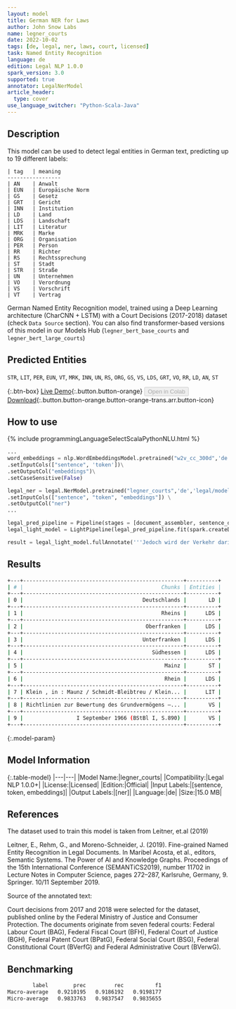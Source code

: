 ```yaml
---
layout: model
title: German NER for Laws
author: John Snow Labs
name: legner_courts
date: 2022-10-02
tags: [de, legal, ner, laws, court, licensed]
task: Named Entity Recognition
language: de
edition: Legal NLP 1.0.0
spark_version: 3.0
supported: true
annotator: LegalNerModel
article_header:
  type: cover
use_language_switcher: "Python-Scala-Java"
---
```


## Description

This model can be used to detect legal entities in German text, predicting up to 19 different labels:
```
| tag	| meaning 
-----------------
| AN	| Anwalt 
| EUN	| Europäische Norm 
| GS	| Gesetz 
| GRT	| Gericht 
| INN	| Institution 
| LD	| Land 
| LDS	| Landschaft 
| LIT	| Literatur 
| MRK	| Marke 
| ORG	| Organisation 
| PER	| Person 
| RR	| Richter 
| RS	| Rechtssprechung 
| ST	| Stadt 
| STR	| Straße 
| UN	| Unternehmen 
| VO	| Verordnung 
| VS	| Vorschrift 
| VT	| Vertrag 
```

German Named Entity Recognition model, trained using a Deep Learning architecture (CharCNN + LSTM) with a Court Decisions (2017-2018) dataset (check `Data Source` section). You can also find transformer-based versions of this model in our Models Hub (`legner_bert_base_courts` and `legner_bert_large_courts`)

## Predicted Entities

`STR`, `LIT`, `PER`, `EUN`, `VT`, `MRK`, `INN`, `UN`, `RS`, `ORG`, `GS`, `VS`, `LDS`, `GRT`, `VO`, `RR`, `LD`, `AN`, `ST`

{:.btn-box}
[Live Demo](https://demo.johnsnowlabs.com/healthcare/NER_LEGAL_DE/){:.button.button-orange}
<button class="button button-orange" disabled>Open in Colab</button>
[Download](https://s3.amazonaws.com/auxdata.johnsnowlabs.com/legal/models/legner_courts_de_1.0.0_3.0_1664706079878.zip){:.button.button-orange.button-orange-trans.arr.button-icon}

## How to use



<div class="tabs-box" markdown="1">
{% include programmingLanguageSelectScalaPythonNLU.html %}

```python
...
word_embeddings = nlp.WordEmbeddingsModel.pretrained("w2v_cc_300d",'de','clinical/models')\
.setInputCols(["sentence", 'token'])\
.setOutputCol("embeddings")\
.setCaseSensitive(False)

legal_ner = legal.NerModel.pretrained("legner_courts",'de','legal/models') \
.setInputCols(["sentence", "token", "embeddings"]) \
.setOutputCol("ner")
...

legal_pred_pipeline = Pipeline(stages = [document_assembler, sentence_detector, tokenizer, word_embeddings, legal_ner, ner_converter])
legal_light_model = LightPipeline(legal_pred_pipeline.fit(spark.createDataFrame([['']]).toDF("text")))

result = legal_light_model.fullAnnotate('''Jedoch wird der Verkehr darin naheliegend den Namen eines der bekanntesten Flüsse Deutschlands erkennen, welcher als Seitenfluss des Rheins durch Oberfranken, Unterfranken und Südhessen fließt und bei Mainz in den Rhein mündet. Klein , in : Maunz / Schmidt-Bleibtreu / Klein / Bethge , BVerfGG , § 19 Rn. 9 Richtlinien zur Bewertung des Grundvermögens – BewRGr – vom19. I September 1966 (BStBl I, S.890) ''')
```

</div>

## Results

```bash
+---+---------------------------------------------------+----------+
| # |                                            Chunks | Entities |
+---+---------------------------------------------------+----------+
| 0 |                                      Deutschlands |       LD |
+---+---------------------------------------------------+----------+
| 1 |                                            Rheins |      LDS |
+---+---------------------------------------------------+----------+
| 2 |                                       Oberfranken |      LDS |
+---+---------------------------------------------------+----------+
| 3 |                                      Unterfranken |      LDS |
+---+---------------------------------------------------+----------+
| 4 |                                         Südhessen |      LDS |
+---+---------------------------------------------------+----------+
| 5 |                                             Mainz |       ST |
+---+---------------------------------------------------+----------+
| 6 |                                             Rhein |      LDS |
+---+---------------------------------------------------+----------+
| 7 | Klein , in : Maunz / Schmidt-Bleibtreu / Klein... |      LIT |
+---+---------------------------------------------------+----------+
| 8 | Richtlinien zur Bewertung des Grundvermögens –... |       VS |
+---+---------------------------------------------------+----------+
| 9 |                 I September 1966 (BStBl I, S.890) |       VS |
+---+---------------------------------------------------+----------+
```

{:.model-param}
## Model Information

{:.table-model}
|---|---|
|Model Name:|legner_courts|
|Compatibility:|Legal NLP 1.0.0+|
|License:|Licensed|
|Edition:|Official|
|Input Labels:|[sentence, token, embeddings]|
|Output Labels:|[ner]|
|Language:|de|
|Size:|15.0 MB|

## References

The dataset used to train this model is taken from Leitner, et.al (2019)

Leitner, E., Rehm, G., and Moreno-Schneider, J. (2019). Fine-grained Named Entity Recognition in Legal Documents. In Maribel Acosta, et al., editors, Semantic Systems. The Power of AI and Knowledge Graphs. Proceedings of the 15th International Conference (SEMANTiCS2019), number 11702 in Lecture Notes in Computer Science, pages 272–287, Karlsruhe, Germany, 9. Springer. 10/11 September 2019.

Source of the annotated text:

Court decisions from 2017 and 2018 were selected for the dataset, published online by the Federal Ministry of Justice and Consumer Protection. The documents originate from seven federal courts: Federal Labour Court (BAG), Federal Fiscal Court (BFH), Federal Court of Justice (BGH), Federal Patent Court (BPatG), Federal Social Court (BSG), Federal Constitutional Court (BVerfG) and Federal Administrative Court (BVerwG).

## Benchmarking

```bash
        label        prec         rec          f1
Macro-average   0.9210195   0.9186192   0.9198177
Micro-average   0.9833763   0.9837547   0.9835655 
```
